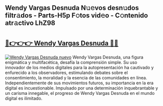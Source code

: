 ## Wendy Vargas Desnuda N𝚞𝚎vos desn𝚞dos filtr𝚊dos - Parts-H5p F𝚘tos vid𝚎o - C𝚘ntenido atr𝚊ctivo LhZ98

# <h2><a href="http://mbbahs.tromn.icu/?c=Wendy+Vargas+Desnuda">🔗👉👉👉 Wendy Vargas Desnuda 🔗🔗</a></h2>

[![Wendy Vargas Desnuda nuevo](https://i.imgur.com/pEAQMta.gif)](http://mbbahs.tromn.icu/?c=Wendy+Vargas+Desnuda)
Wendy Vargas Desnuda, una figura enigmática y multifacética, desafía la comprensión simple. Su uso innovador de los medios digitales para la autopresentación ha cautivado y enfurecido a los observadores, estimulando debates sobre el consentimiento, la moralidad y la esencia de las comunidades en línea. Independientemente de sus movimientos futuros, su importancia en la era digital es incuestionable. Impulsado por una determinación inquebrantable y un carisma innegable, el progreso de Wendy Vargas Desnuda en el mundo digital es ilimitado.
